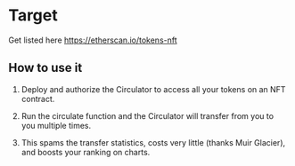 # Target

Get listed here https://etherscan.io/tokens-nft

## How to use it

1. Deploy and authorize the Circulator to access all your tokens on an NFT contract.

2. Run the circulate function and the Circulator will transfer from you to you multiple times.

3. This spams the transfer statistics, costs very little (thanks Muir Glacier), and boosts your ranking on charts.
